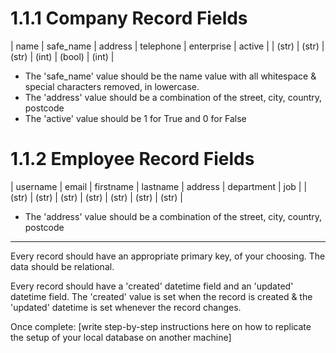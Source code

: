 # 1.1.1 Company Record Fields
| name   | safe_name | address | telephone | enterprise | active |
| (str)  | (str)     | (str)   | (int)     | (bool)     | (int)  |

- The 'safe_name' value should be the name value with all whitespace & special characters removed, in lowercase.
- The 'address' value should be a combination of the street, city, country, postcode
- The 'active' value should be 1 for True and 0 for False

# 1.1.2 Employee Record Fields
| username | email | firstname | lastname | address | department | job   |
| (str)    | (str) | (str)     | (str)    | (str)   | (str)      | (str) |

- The 'address' value should be a combination of the street, city, country, postcode

------

Every record should have an appropriate primary key, of your choosing.
The data should be relational.

Every record should have a 'created' datetime field and an 'updated' datetime field.
The 'created' value is set when the record is created & the 'updated' datetime is set whenever the record changes.


Once complete:
[write step-by-step instructions here on how to replicate the setup of your local database on another machine]
